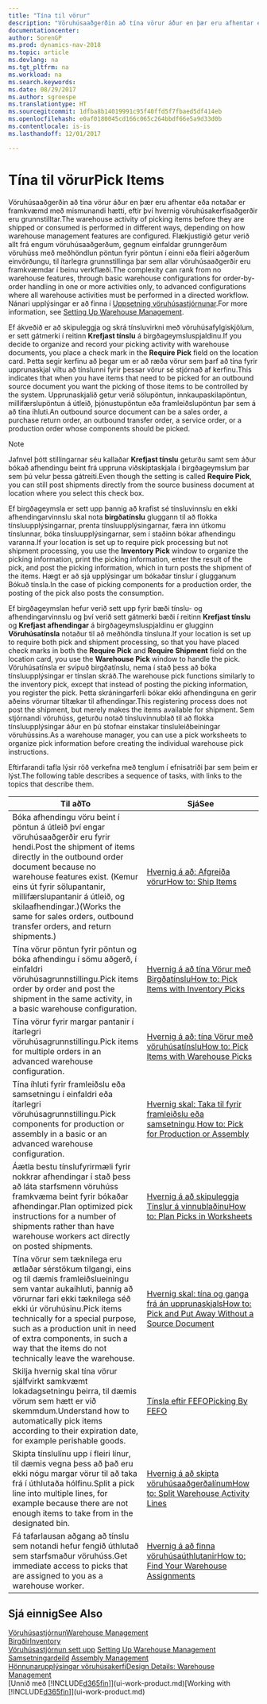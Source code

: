```yaml
---
title: "Tína til vörur"
description: "Vöruhúsaaðgerðin að tína vörur áður en þær eru afhentar eða notaðar er framkvæmd með mismunandi hætti, eftir því hvernig vöruhúsakerfisaðgerðir eru grunnstilltar. [Uppsetning](../grunnstilla-vöruhús-ferli.md) Flækjustigið getur verið allt frá engum vöruhúsaaðgerðum, gegnum einfaldar grunngerðum vöruhúss með meðhöndlun pöntun fyrir pöntun í einni eða fleiri aðgerðum einvörðungu, til ítarlegra grunnstillinga þar sem allar vöruhúsaaðgerðir eru framkvæmdar í beinu verkflæði."
documentationcenter: 
author: SorenGP
ms.prod: dynamics-nav-2018
ms.topic: article
ms.devlang: na
ms.tgt_pltfrm: na
ms.workload: na
ms.search.keywords: 
ms.date: 08/29/2017
ms.author: sgroespe
ms.translationtype: HT
ms.sourcegitcommit: 1dfba8b14019991c95f40ffd5f7fbaed5df414eb
ms.openlocfilehash: e0af0180045cd166c065c264bbdf66e5a9d33d0b
ms.contentlocale: is-is
ms.lasthandoff: 12/01/2017

---
```

# <a name="pick-items"></a><span data-ttu-id="2bddd-104">Tína til vörur</span><span class="sxs-lookup"><span data-stu-id="2bddd-104">Pick Items</span></span>
<span data-ttu-id="2bddd-105">Vöruhúsaaðgerðin að tína vörur áður en þær eru afhentar eða notaðar er framkvæmd með mismunandi hætti, eftir því hvernig vöruhúsakerfisaðgerðir eru grunnstilltar.</span><span class="sxs-lookup"><span data-stu-id="2bddd-105">The warehouse activity of picking items before they are shipped or consumed is performed in different ways, depending on how warehouse management features are configured.</span></span> <span data-ttu-id="2bddd-106">Flækjustigið getur verið allt frá engum vöruhúsaaðgerðum, gegnum einfaldar grunngerðum vöruhúss með meðhöndlun pöntun fyrir pöntun í einni eða fleiri aðgerðum einvörðungu, til ítarlegra grunnstillinga þar sem allar vöruhúsaaðgerðir eru framkvæmdar í beinu verkflæði.</span><span class="sxs-lookup"><span data-stu-id="2bddd-106">The complexity can rank from no warehouse features, through basic warehouse configurations for order-by-order handling in one or more activities only, to advanced configurations where all warehouse activities must be performed in a directed workflow.</span></span> <span data-ttu-id="2bddd-107">Nánari upplýsingar er að finna í [Uppsetning vöruhúsastjórnunar](warehouse-setup-warehouse.md).</span><span class="sxs-lookup"><span data-stu-id="2bddd-107">For more information, see [Setting Up Warehouse Management](warehouse-setup-warehouse.md).</span></span>

<span data-ttu-id="2bddd-108">Ef ákveðið er að skipuleggja og skrá tínsluvirkni með vöruhúsafylgiskjölum, er sett gátmerki í reitinn **Krefjast tínslu** á birgðageymsluspjaldinu.</span><span class="sxs-lookup"><span data-stu-id="2bddd-108">If you decide to organize and record your picking activity with warehouse documents, you place a check mark in the **Require Pick** field on the location card.</span></span> <span data-ttu-id="2bddd-109">Þetta segir kerfinu að þegar um er að ræða vörur sem þarf að tína fyrir upprunaskjal viltu að tínslunni fyrir þessar vörur sé stjórnað af kerfinu.</span><span class="sxs-lookup"><span data-stu-id="2bddd-109">This indicates that when you have items that need to be picked for an outbound source document you want the picking of those items to be controlled by the system.</span></span> <span data-ttu-id="2bddd-110">Upprunaskjalið getur verið sölupöntun, innkaupaskilapöntun, millifærslupöntun á útleið, þjónustupöntun eða framleiðslupöntun þar sem á að tína íhluti.</span><span class="sxs-lookup"><span data-stu-id="2bddd-110">An outbound source document can be a sales order, a purchase return order, an outbound transfer order, a service order, or a production order whose components should be picked.</span></span>

> [!NOTE]
> <span data-ttu-id="2bddd-111">Jafnvel þótt stillingarnar séu kallaðar **Krefjast tínslu** geturðu samt sem áður bókað afhendingu beint frá uppruna viðskiptaskjala í birgðageymslum þar sem þú velur þessa gátreiti.</span><span class="sxs-lookup"><span data-stu-id="2bddd-111">Even though the setting is called **Require Pick**, you can still post shipments directly from the source business document at location where you select this check box.</span></span>

<span data-ttu-id="2bddd-112">Ef birgðageymsla er sett upp þannig að krafist sé tínsluvinnslu en ekki afhendingarvinnslu skal nota **birgðatínslu** gluggann til að flokka tínsluupplýsingarnar, prenta tínsluupplýsingarnar, færa inn útkomu tínslunnar, bóka tínsluupplýsingarnar, sem í staðinn bókar afhendingu varanna.</span><span class="sxs-lookup"><span data-stu-id="2bddd-112">If your location is set up to require pick processing but not shipment processing, you use the **Inventory Pick** window to organize the picking information, print the picking information, enter the result of the pick, and post the picking information, which in turn posts the shipment of the items.</span></span> <span data-ttu-id="2bddd-113">Hægt er að sjá upplýsingar um bókaðar tínslur í glugganum Bókuð tínsla.</span><span class="sxs-lookup"><span data-stu-id="2bddd-113">In the case of picking components for a production order, the posting of the pick also posts the consumption.</span></span>

<span data-ttu-id="2bddd-114">Ef birgðageymslan hefur verið sett upp fyrir bæði tínslu- og afhendingarvinnslu og því verið sett gátmerki bæði í reitinn **Krefjast tínslu** og **Krefjast afhendingar** á birgðageymsluspjaldinu er glugginn **Vöruhúsatínsla** notaður til að meðhöndla tínsluna.</span><span class="sxs-lookup"><span data-stu-id="2bddd-114">If your location is set up to require both pick and shipment processing, so that you have placed check marks in both the **Require Pick** and **Require Shipment** field on the location card, you use the **Warehouse Pick** window to handle the pick.</span></span> <span data-ttu-id="2bddd-115">Vöruhúsatínsla er svipuð birgðatínslu, nema í stað þess að bóka tínsluupplýsingar er tínslan skráð.</span><span class="sxs-lookup"><span data-stu-id="2bddd-115">The warehouse pick functions similarly to the inventory pick, except that instead of posting the picking information, you register the pick.</span></span> <span data-ttu-id="2bddd-116">Þetta skráningarferli bókar ekki afhendinguna en gerir aðeins vörurnar tiltækar til afhendingar.</span><span class="sxs-lookup"><span data-stu-id="2bddd-116">This registering process does not post the shipment, but merely makes the items available for shipment.</span></span> <span data-ttu-id="2bddd-117">Sem stjórnandi vöruhúss, geturðu notað tínsluvinnublað til að flokka tínsluupplýsingar áður en þú stofnar einstakar tínsluleiðbeiningar vöruhússins.</span><span class="sxs-lookup"><span data-stu-id="2bddd-117">As a warehouse manager, you can use a pick worksheets to organize pick information before creating the individual warehouse pick instructions.</span></span>

<span data-ttu-id="2bddd-118">Eftirfarandi tafla lýsir röð verkefna með tenglum í efnisatriði þar sem þeim er lýst.</span><span class="sxs-lookup"><span data-stu-id="2bddd-118">The following table describes a sequence of tasks, with links to the topics that describe them.</span></span>   

|<span data-ttu-id="2bddd-119">**Til að**</span><span class="sxs-lookup"><span data-stu-id="2bddd-119">**To**</span></span>|<span data-ttu-id="2bddd-120">**Sjá**</span><span class="sxs-lookup"><span data-stu-id="2bddd-120">**See**</span></span>|
|------------|-------------|  
|<span data-ttu-id="2bddd-121">Bóka afhendingu vöru beint í pöntun á útleið því engar vöruhúsaaðgerðir eru fyrir hendi.</span><span class="sxs-lookup"><span data-stu-id="2bddd-121">Post the shipment of items directly in the outbound order document because no warehouse features exist.</span></span> <span data-ttu-id="2bddd-122">(Kemur eins út fyrir sölupantanir, millifærslupantanir á útleið, og skilaafhendingar.)</span><span class="sxs-lookup"><span data-stu-id="2bddd-122">(Works the same for sales orders, outbound transfer orders, and return shipments.)</span></span>|[<span data-ttu-id="2bddd-123">Hvernig á að: Afgreiða vörur</span><span class="sxs-lookup"><span data-stu-id="2bddd-123">How to: Ship Items</span></span>](warehouse-how-ship-items.md)|  
|<span data-ttu-id="2bddd-124">Tína vörur pöntun fyrir pöntun og bóka afhendingu í sömu aðgerð, í einfaldri vöruhúsagrunnstillingu.</span><span class="sxs-lookup"><span data-stu-id="2bddd-124">Pick items order by order and post the shipment in the same activity, in a basic warehouse configuration.</span></span>|[<span data-ttu-id="2bddd-125">Hvernig á að tína Vörur með Birgðatínslu</span><span class="sxs-lookup"><span data-stu-id="2bddd-125">How to: Pick Items with Inventory Picks</span></span>](warehouse-how-to-pick-items-with-inventory-picks.md)|
|<span data-ttu-id="2bddd-126">Tína vörur fyrir margar pantanir í ítarlegri vöruhúsagrunnstillingu.</span><span class="sxs-lookup"><span data-stu-id="2bddd-126">Pick items for multiple orders in an advanced warehouse configuration.</span></span>|[<span data-ttu-id="2bddd-127">Hvernig á að: tína Vörur með vöruhúsatínslu</span><span class="sxs-lookup"><span data-stu-id="2bddd-127">How to: Pick Items with Warehouse Picks</span></span>](warehouse-how-to-pick-items-for-warehouse-shipment.md)|  
|<span data-ttu-id="2bddd-128">Tína íhluti fyrir framleiðslu eða samsetningu í einfaldri eða ítarlegri vöruhúsagrunnstillingu.</span><span class="sxs-lookup"><span data-stu-id="2bddd-128">Pick components for production or assembly in a basic or an advanced warehouse configuration.</span></span>|<span data-ttu-id="2bddd-129">[Hvernig skal: Taka til fyrir framleiðslu eða samsetningu](warehouse-how-to-pick-for-production.md).</span><span class="sxs-lookup"><span data-stu-id="2bddd-129">[How to: Pick for Production or Assembly](warehouse-how-to-pick-for-production.md)</span></span>|  
|<span data-ttu-id="2bddd-130">Áætla bestu tínslufyrirmæli fyrir nokkrar afhendingar í stað þess að láta starfsmenn vöruhúss framkvæma beint fyrir bókaðar afhendingar.</span><span class="sxs-lookup"><span data-stu-id="2bddd-130">Plan optimized pick instructions for a number of shipments rather than have warehouse workers act directly on posted shipments.</span></span>|[<span data-ttu-id="2bddd-131">Hvernig á að skipuleggja Tínslur á vinnublaðinu</span><span class="sxs-lookup"><span data-stu-id="2bddd-131">How to: Plan Picks in Worksheets</span></span>](warehouse-how-to-plan-picks-in-worksheets.md)|  
|<span data-ttu-id="2bddd-132">Tína vörur sem tæknilega eru ætlaðar sérstökum tilgangi, eins og til dæmis framleiðslueiningu sem vantar aukaíhluti, þannig að vörurnar fari ekki tæknilega séð ekki úr vöruhúsinu.</span><span class="sxs-lookup"><span data-stu-id="2bddd-132">Pick items technically for a special purpose, such as a production unit in need of extra components, in such a way that the items do not technically leave the warehouse.</span></span>|[<span data-ttu-id="2bddd-133">Hvernig skal: tína og ganga frá án upprunaskjals</span><span class="sxs-lookup"><span data-stu-id="2bddd-133">How to: Pick and Put Away Without a Source Document</span></span>](warehouse-how-to-create-put-aways-from-internal-put-aways.md)|
|<span data-ttu-id="2bddd-134">Skilja hvernig skal tína vörur sjálfvirkt samkvæmt lokadagsetningu þeirra, til dæmis vörum sem hætt er við skemmdum.</span><span class="sxs-lookup"><span data-stu-id="2bddd-134">Understand how to automatically pick items according to their expiration date, for example perishable goods.</span></span>|[<span data-ttu-id="2bddd-135">Tínsla eftir FEFO</span><span class="sxs-lookup"><span data-stu-id="2bddd-135">Picking By FEFO</span></span>](warehouse-picking-by-fefo.md)|
|<span data-ttu-id="2bddd-136">Skipta tínslulínu upp í fleiri línur, til dæmis vegna þess að það eru ekki nógu margar vörur til að taka frá í úthlutaða hólfinu.</span><span class="sxs-lookup"><span data-stu-id="2bddd-136">Split a pick line into multiple lines, for example because there are not enough items to take from in the designated bin.</span></span>|[<span data-ttu-id="2bddd-137">Hvernig á að skipta vöruhúsaaðgerðalínum</span><span class="sxs-lookup"><span data-stu-id="2bddd-137">How to: Split Warehouse Activity Lines</span></span>](warehouse-how-to-split-warehouse-activity-lines.md)|
|<span data-ttu-id="2bddd-138">Fá tafarlausan aðgang að tínslu sem notandi hefur fengið úthlutað sem starfsmaður vöruhúss.</span><span class="sxs-lookup"><span data-stu-id="2bddd-138">Get immediate access to picks that are assigned to you as a warehouse worker.</span></span>|[<span data-ttu-id="2bddd-139">Hvernig á að finna vöruhúsaúthlutanir</span><span class="sxs-lookup"><span data-stu-id="2bddd-139">How to: Find Your Warehouse Assignments</span></span>](warehouse-how-to-find-your-warehouse-assignments.md)|  

## <a name="see-also"></a><span data-ttu-id="2bddd-140">Sjá einnig</span><span class="sxs-lookup"><span data-stu-id="2bddd-140">See Also</span></span>  
[<span data-ttu-id="2bddd-141">Vöruhúsastjórnun</span><span class="sxs-lookup"><span data-stu-id="2bddd-141">Warehouse Management</span></span>](warehouse-manage-warehouse.md)  
[<span data-ttu-id="2bddd-142">Birgðir</span><span class="sxs-lookup"><span data-stu-id="2bddd-142">Inventory</span></span>](inventory-manage-inventory.md)  
<span data-ttu-id="2bddd-143">[Vöruhúsastjórnun sett upp](warehouse-setup-warehouse.md)   </span><span class="sxs-lookup"><span data-stu-id="2bddd-143">[Setting Up Warehouse Management](warehouse-setup-warehouse.md)   </span></span>  
<span data-ttu-id="2bddd-144">[Samsetningardeild](assembly-assemble-items.md)  </span><span class="sxs-lookup"><span data-stu-id="2bddd-144">[Assembly Management](assembly-assemble-items.md)  </span></span>  
[<span data-ttu-id="2bddd-145">Hönnunarupplýsingar vöruhúsakerfi</span><span class="sxs-lookup"><span data-stu-id="2bddd-145">Design Details: Warehouse Management</span></span>](design-details-warehouse-management.md)  
<span data-ttu-id="2bddd-146">[Unnið með [!INCLUDE[d365fin](includes/d365fin_md.md)]](ui-work-product.md)</span><span class="sxs-lookup"><span data-stu-id="2bddd-146">[Working with [!INCLUDE[d365fin](includes/d365fin_md.md)]](ui-work-product.md)</span></span>

